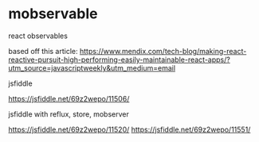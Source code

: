 # mobservable
react observables 

based off this article:
https://www.mendix.com/tech-blog/making-react-reactive-pursuit-high-performing-easily-maintainable-react-apps/?utm_source=javascriptweekly&utm_medium=email




jsfiddle

https://jsfiddle.net/69z2wepo/11506/

jsfiddle with reflux, store, mobserver

https://jsfiddle.net/69z2wepo/11520/
https://jsfiddle.net/69z2wepo/11551/
